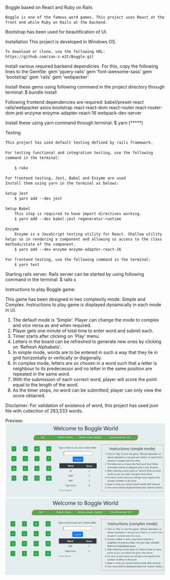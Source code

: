 Boggle based on React and Ruby on Rails

	Boggle is one of the famous word games. This project uses React at the front end while Ruby on Rails at the backend. 
Bootstrap has been used for beautification of UI.

Installation
	This project is developed in Windows OS.

	To download or clone, use the following URL:
	https://github.com/san-z-e2t/Boggle.git

Install various required backend dependicies. For this, copy the following lines to the Gemfile:
	gem 'jquery-rails'
	gem 'font-awesome-sass'
	gem 'bootstrap'
	gem 'rails'
	gem 'webpacker'

Install these gems using following command in the project directory through terminal:
	$ bundle install

Following frontend dependencies are required:
	babel/preset-react
	rails/webpacker
	axios
	bootstrap
	react
	react-dom
	react-router
	react-router-dom
	jest
	enzyme
	enzyme-adapter-react-16
	webpack-dev-server

Install these using yarn command through terminal:
	$ yarn (*****)

Testing

	This project has used default testing defined by rails framework.

	For testing functional and integration testing, use the following command in the terminal:

		$ rake 

	For frontend testing, Jest, Babel and Enzyme are used
	Install them using yarn in the terminal as belows:

	Setup Jest  
		$ yarn add --dev jest

	Setup Babel
		This step is required to have import directives working.
		$ yarn add --dev babel-jest regenerator-runtime

	Enzyme
		Enzyme is a JavaScript testing utility for React. Shallow utility helps us in rendering a component and allowing us access to the class methods/state of the component.
		$ yarn add --dev enzyme enzyme-adapter-react-16

	For frontend testing, use the following command in the terminal:
		$ yarn test

Starting rails server:
	Rails server can be started by using following command in the terminal:
		$ rails s

Instructions to play Boggle game:

This game has been designed in two complexity mode: Simple and Complex. Instructions to play game is displayed dynamically in each mode in UI.

1. The default mode is 'Simple'. Player can change the mode to complex and vice versa as and when required.
2. Player gets one minute of total time to enter word and submit each.
3. Timer starts after clicking on 'Play' menu.
4. Letters in the board can be refreshed to generate new ones by clicking on 'Refresh Alphabets'.
5. In simple mode, words are to be entered in such a way that they lie in grid horizontally or vertically or diagonally.
6. In complex mode, letters are so chosen in a word such that a letter is neighbour to its predecessor and no letter in the same position are repeated in the same word.
7. With the submission of each correct word, player will score the point equal to the length of the word.
8. As the timer stops, no word can be submitted; player can only view the score obtained.

Disclaimer:
	For validation of existence of word, this project has used json file with collection of 263,533 words.
	
Preview:
![Simple mode screenshot](https://github.com/san-z-e2t/Boggle/blob/master/Simple_Mode.JPG)
![Complex mode screenshot](https://github.com/san-z-e2t/Boggle/blob/master/Complex_mode.JPG)
